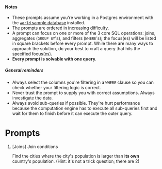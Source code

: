 #### Notes
* These prompts assume you're working in a Postgres environment with
the [`world` sample database](http://pgfoundry.org/projects/dbsamples/)
installed.
* The prompts are ordered in increasing difficulty.
* A prompt can focus on one or more of the 3 core SQL operations: joins,
aggregates (`GROUP BY`'s), and filters (`WHERE`'s); the focus(es) will be
listed in square brackets before every prompt. While there are many ways
to approach the solution, do your best to craft a query that hits the
specified focus(es).
* **Every prompt is solvable with one query.**


##### General reminders
* Always select the columns you're filtering in a `WHERE` clause so you
can check whether your filtering logic is correct.
* Never trust the prompt to supply you with correct assumptions. Always
investigate the data.
* Always avoid sub-queries if possible. They're hurt performance because
the computation engine has to execute all sub-queries first and wait for
them to finish before it can execute the outer query.

# Prompts

1. [Joins] Join conditions
   
    Find the cities where the city's population is larger than **its own**
country's population. (Hint: it's not a trick question; there are 2)

